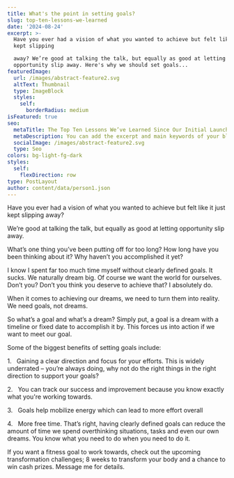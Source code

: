```yaml
---
title: What's the point in setting goals?
slug: top-ten-lessons-we-learned
date: '2024-08-24'
excerpt: >-
  Have you ever had a vision of what you wanted to achieve but felt like it just
  kept slipping

  away? We’re good at talking the talk, but equally as good at letting
  opportunity slip away. Here's why we should set goals...
featuredImage:
  url: /images/abstract-feature2.svg
  altText: Thumbnail
  type: ImageBlock
  styles:
    self:
      borderRadius: medium
isFeatured: true
seo:
  metaTitle: The Top Ten Lessons We’ve Learned Since Our Initial Launch
  metaDescription: You can add the excerpt and main keywords of your blog post here.
  socialImage: /images/abstract-feature2.svg
  type: Seo
colors: bg-light-fg-dark
styles:
  self:
    flexDirection: row
type: PostLayout
author: content/data/person1.json
---
```

Have you ever had a vision of what you wanted to achieve but felt like it just kept slipping
away?

We’re good at talking the talk, but equally as good at letting opportunity slip away.

What’s one thing you’ve been putting off for too long? How long have you been thinking about it? Why haven’t you accomplished it yet?

I know I spent far too much time myself without clearly defined goals. It sucks. We naturally dream big. Of course we want the world for ourselves. Don’t you? Don’t you think you deserve to achieve that? I absolutely do.

When it comes to achieving our dreams, we need to turn them into reality. We need goals, not dreams.

So what’s a goal and what’s a dream? Simply put, a goal is a dream with a timeline or fixed date to accomplish it by. This forces us into action if we want to meet our
goal.

Some of the biggest benefits of setting goals include:

1.   Gaining a clear direction and focus for your efforts. This is widely underrated – you’re always doing, why not do the right things in the right direction to support your goals?

2.   You can track our success and improvement because you know exactly what you're working towards.

3.   Goals help mobilize energy which can lead to more effort overall

4.   More free time. That’s right, having clearly defined goals can reduce the amount of time we spend overthinking situations, tasks and even our own dreams. You know what you need to do when you need to do it.

If you want a fitness goal to work towards, check out the upcoming transformation challenges; 8 weeks to transform your body and a chance to win cash prizes. Message me for details.
